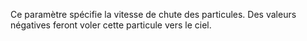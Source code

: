 Ce paramètre spécifie la vitesse de chute des particules.
Des valeurs négatives feront voler cette particule vers le ciel.